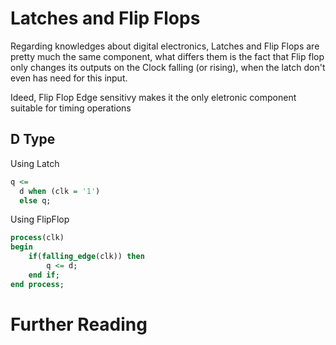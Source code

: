 # Latches and Flip Flops

Regarding knowledges about digital electronics, Latches and Flip Flops are pretty much the same component, what differs them is the fact that Flip flop only changes its outputs on the Clock falling (or rising), when the latch don't even has need for this input.

Ideed, Flip Flop Edge sensitivy makes it the only eletronic component suitable for timing operations

## D Type

Using Latch

```vhdl
q <=
  d when (clk = '1')
  else q;
```
Using FlipFlop

```vhdl
process(clk)
begin
	if(falling_edge(clk)) then
		q <= d;
	end if;
end process;
```

# Further Reading
